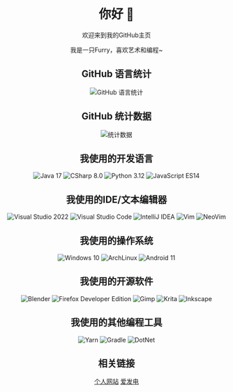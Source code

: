 <!-- markdownlint-disable MD033 MD041 -->

<div align="center">
  <h1>你好 👋</h1>
  <p>欢迎来到我的GitHub主页</p>
  <p>我是一只Furry，喜欢艺术和编程~</p>

  <div>
    <h2>GitHub 语言统计</h2>
    <img
      src="https://github-readme-stats.vercel.app/api/top-langs/?username=FurryRbl&hide_border=true&layout=compact&langs_count=12&theme=ambient_gradient&card_width=480&locale=cn"
      alt="GitHub 语言统计" />
  </div>

  <div>
    <h2>GitHub 统计数据</h2>
    <img
      src="https://github-readme-stats.vercel.app/api?username=FurryRbl&show=reviews,discussions_started,discussions_answered,prs_merged,prs_merged_percentage&theme=ambient_gradient&locale=cn&hide_border=true&card_width=580&show_icons=true"
      alt="统计数据" />
  </div>

  <div>
    <h2>我使用的开发语言</h2>
    <img src="https://img.shields.io/badge/Java-17-blue?style=for-the-badge&logo=Java" alt="Java 17" />
    <img src="https://img.shields.io/badge/CSharp-8.0-purple?style=for-the-badge&logo=CSharp" alt="CSharp 8.0" />
    <img src="https://img.shields.io/badge/Python-3.12-yellow?style=for-the-badge&logo=Python" alt="Python 3.12" />
    <img src="https://img.shields.io/badge/JavaScript-ES14-yellow?style=for-the-badge&logo=JavaScript" alt="JavaScript ES14" />
  </div>

  <div>
    <h2>我使用的IDE/文本编辑器</h2>
    <img src="https://img.shields.io/badge/Visual_Studio-2022-blue?style=for-the-badge&logo=VisualStudio" alt="Visual Studio 2022" />
    <img src="https://img.shields.io/badge/Visual_Studio_Code-blue?style=for-the-badge&logo=VisualStudioCode" alt="Visual Studio Code" />
    <img src="https://img.shields.io/badge/IntelliJ_IDEA-blue?style=for-the-badge&logo=IntelliJIDEA" alt="IntelliJ IDEA" />
    <img src="https://img.shields.io/badge/Vim-blue?style=for-the-badge&logo=Vim" alt="Vim" />
    <img src="https://img.shields.io/badge/NeoVim-blue?style=for-the-badge&logo=NeoVim" alt="NeoVim" />
  </div>

  <div>
    <h2>我使用的操作系统</h2>
    <img src="https://img.shields.io/badge/Windows-10-blue?style=for-the-badge&logo=Windows" alt="Windows 10" />
    <img src="https://img.shields.io/badge/ArchLinux-blue?style=for-the-badge&logo=ArchLinux" alt="ArchLinux" />
    <img src="https://img.shields.io/badge/Android-11-blue?style=for-the-badge&logo=Android" alt="Android 11" />
  </div>

  <div>
    <h2>我使用的开源软件</h2>
    <img src="https://img.shields.io/badge/Blender-blue?style=for-the-badge&logo=Blender" alt="Blender" />
    <img src="https://img.shields.io/badge/Firefox_Developer_Edition-blue?style=for-the-badge&logo=FireFox" alt="Firefox Developer Edition" />
    <img src="https://img.shields.io/badge/Gimp-blue?style=for-the-badge&logo=Gimp" alt="Gimp" />
    <img src="https://img.shields.io/badge/Krita-blue?style=for-the-badge&logo=Krita" alt="Krita" />
    <img src="https://img.shields.io/badge/Inkscape-blue?style=for-the-badge&logo=Inkscape" alt="Inkscape" />
  </div>

  <div>
    <h2>我使用的其他编程工具</h2>
    <img src="https://img.shields.io/badge/Yarn-blue?style=for-the-badge&logo=Yarn" alt="Yarn" />
    <img src="https://img.shields.io/badge/Gradle-blue?style=for-the-badge&logo=Gradle" alt="Gradle" />
    <img src="https://img.shields.io/badge/DotNet-blue?style=for-the-badge&logo=DotNet" alt="DotNet" />
  </div>

  <div>
    <h2>相关链接</h2>
    <a href="https://sharpice.top">个人网站</a>
    <a href="https://afdian.net/a/SharpIce">爱发电</a>
  </div>
</div>
